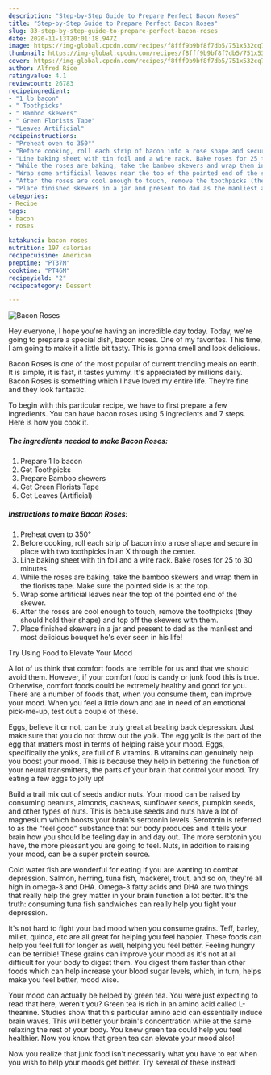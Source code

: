 ```yaml
---
description: "Step-by-Step Guide to Prepare Perfect Bacon Roses"
title: "Step-by-Step Guide to Prepare Perfect Bacon Roses"
slug: 83-step-by-step-guide-to-prepare-perfect-bacon-roses
date: 2020-11-13T20:01:18.947Z
image: https://img-global.cpcdn.com/recipes/f8fff9b9bf8f7db5/751x532cq70/bacon-roses-recipe-main-photo.jpg
thumbnail: https://img-global.cpcdn.com/recipes/f8fff9b9bf8f7db5/751x532cq70/bacon-roses-recipe-main-photo.jpg
cover: https://img-global.cpcdn.com/recipes/f8fff9b9bf8f7db5/751x532cq70/bacon-roses-recipe-main-photo.jpg
author: Alfred Rice
ratingvalue: 4.1
reviewcount: 26783
recipeingredient:
- "1 lb bacon"
- " Toothpicks"
- " Bamboo skewers"
- " Green Florists Tape"
- "Leaves Artificial"
recipeinstructions:
- "Preheat oven to 350°"
- "Before cooking, roll each strip of bacon into a rose shape and secure in place with two toothpicks in an X through the center."
- "Line baking sheet with tin foil and a wire rack. Bake roses for 25 to 30 minutes."
- "While the roses are baking, take the bamboo skewers and wrap them in the florists tape. Make sure the pointed side is at the top."
- "Wrap some artificial leaves near the top of the pointed end of the skewer."
- "After the roses are cool enough to touch, remove the toothpicks (they should hold their shape) and top off the skewers with them."
- "Place finished skewers in a jar and present to dad as the manliest and most delicious bouquet he&#39;s ever seen in his life!"
categories:
- Recipe
tags:
- bacon
- roses

katakunci: bacon roses 
nutrition: 197 calories
recipecuisine: American
preptime: "PT37M"
cooktime: "PT46M"
recipeyield: "2"
recipecategory: Dessert

---
```



![Bacon Roses](https://img-global.cpcdn.com/recipes/f8fff9b9bf8f7db5/751x532cq70/bacon-roses-recipe-main-photo.jpg)

Hey everyone, I hope you're having an incredible day today. Today, we're going to prepare a special dish, bacon roses. One of my favorites. This time, I am going to make it a little bit tasty. This is gonna smell and look delicious.

Bacon Roses is one of the most popular of current trending meals on earth. It is simple, it is fast, it tastes yummy. It's appreciated by millions daily. Bacon Roses is something which I have loved my entire life. They're fine and they look fantastic.




To begin with this particular recipe, we have to first prepare a few ingredients. You can have bacon roses using 5 ingredients and 7 steps. Here is how you cook it.

<!--inarticleads1-->

##### The ingredients needed to make Bacon Roses:

1. Prepare 1 lb bacon
1. Get  Toothpicks
1. Prepare  Bamboo skewers
1. Get  Green Florists Tape
1. Get Leaves (Artificial)




<!--inarticleads2-->

##### Instructions to make Bacon Roses:

1. Preheat oven to 350°
1. Before cooking, roll each strip of bacon into a rose shape and secure in place with two toothpicks in an X through the center.
1. Line baking sheet with tin foil and a wire rack. Bake roses for 25 to 30 minutes.
1. While the roses are baking, take the bamboo skewers and wrap them in the florists tape. Make sure the pointed side is at the top.
1. Wrap some artificial leaves near the top of the pointed end of the skewer.
1. After the roses are cool enough to touch, remove the toothpicks (they should hold their shape) and top off the skewers with them.
1. Place finished skewers in a jar and present to dad as the manliest and most delicious bouquet he&#39;s ever seen in his life!




Try Using Food to Elevate Your Mood


A lot of us think that comfort foods are terrible for us and that we should avoid them. However, if your comfort food is candy or junk food this is true. Otherwise, comfort foods could be extremely healthy and good for you. There are a number of foods that, when you consume them, can improve your mood. When you feel a little down and are in need of an emotional pick-me-up, test out a couple of these.

Eggs, believe it or not, can be truly great at beating back depression. Just make sure that you do not throw out the yolk. The egg yolk is the part of the egg that matters most in terms of helping raise your mood. Eggs, specifically the yolks, are full of B vitamins. B vitamins can genuinely help you boost your mood. This is because they help in bettering the function of your neural transmitters, the parts of your brain that control your mood. Try eating a few eggs to jolly up!

Build a trail mix out of seeds and/or nuts. Your mood can be raised by consuming peanuts, almonds, cashews, sunflower seeds, pumpkin seeds, and other types of nuts. This is because seeds and nuts have a lot of magnesium which boosts your brain's serotonin levels. Serotonin is referred to as the "feel good" substance that our body produces and it tells your brain how you should be feeling day in and day out. The more serotonin you have, the more pleasant you are going to feel. Nuts, in addition to raising your mood, can be a super protein source.

Cold water fish are wonderful for eating if you are wanting to combat depression. Salmon, herring, tuna fish, mackerel, trout, and so on, they're all high in omega-3 and DHA. Omega-3 fatty acids and DHA are two things that really help the grey matter in your brain function a lot better. It's the truth: consuming tuna fish sandwiches can really help you fight your depression. 

It's not hard to fight your bad mood when you consume grains. Teff, barley, millet, quinoa, etc are all great for helping you feel happier. These foods can help you feel full for longer as well, helping you feel better. Feeling hungry can be terrible! These grains can improve your mood as it's not at all difficult for your body to digest them. You digest them faster than other foods which can help increase your blood sugar levels, which, in turn, helps make you feel better, mood wise.

Your mood can actually be helped by green tea. You were just expecting to read that here, weren't you? Green tea is rich in an amino acid called L-theanine. Studies show that this particular amino acid can essentially induce brain waves. This will better your brain's concentration while at the same relaxing the rest of your body. You knew green tea could help you feel healthier. Now you know that green tea can elevate your mood also!

Now you realize that junk food isn't necessarily what you have to eat when you wish to help your moods get better. Try several of these instead!

